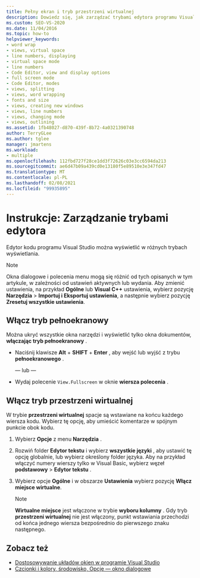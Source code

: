 ```yaml
---
title: Pełny ekran i tryb przestrzeni wirtualnej
description: Dowiedz się, jak zarządzać trybami edytora programu Visual Studio, aby wyświetlić wszystkie narzędzia i okna w taki sposób, który najlepiej sprawdza się.
ms.custom: SEO-VS-2020
ms.date: 11/04/2016
ms.topic: how-to
helpviewer_keywords:
- word wrap
- views, virtual space
- line numbers, displaying
- virtual space mode
- line numbers
- Code Editor, view and display options
- full screen mode
- Code Editor, modes
- views, splitting
- views, word wrapping
- fonts and size
- views, creating new windows
- views, line numbers
- views, changing mode
- views, outlining
ms.assetid: 1fb48027-d870-439f-8b72-4a0321390748
author: TerryGLee
ms.author: tglee
manager: jmartens
ms.workload:
- multiple
ms.openlocfilehash: 112fbd727f28ce1dd3f72626c03e3cc6594da213
ms.sourcegitcommit: ae6d47b09a439cd0e13180f5e89510e3e347fd47
ms.translationtype: MT
ms.contentlocale: pl-PL
ms.lasthandoff: 02/08/2021
ms.locfileid: "99935895"
---
```

# <a name="how-to-manage-editor-modes"></a>Instrukcje: Zarządzanie trybami edytora

Edytor kodu programu Visual Studio można wyświetlić w różnych trybach wyświetlania.

> [!NOTE]
> Okna dialogowe i polecenia menu mogą się różnić od tych opisanych w tym artykule, w zależności od ustawień aktywnych lub wydania. Aby zmienić ustawienia, na przykład **Ogólne** lub **Visual C++** ustawienia, wybierz pozycję **Narzędzia**  >  **Importuj i Eksportuj ustawienia**, a następnie wybierz pozycję **Zresetuj wszystkie ustawienia**.

## <a name="enable-full-screen-mode"></a>Włącz tryb pełnoekranowy

Można ukryć wszystkie okna narzędzi i wyświetlić tylko okna dokumentów, **włączając tryb pełnoekranowy** .

- Naciśnij klawisze **Alt** + **SHIFT** + **Enter** , aby wejść lub wyjść z trybu **pełnoekranowego** .

     — lub —

- Wydaj polecenie `View.Fullscreen` w oknie **wiersza polecenia** .

## <a name="enable-virtual-space-mode"></a>Włącz tryb przestrzeni wirtualnej

W trybie **przestrzeni wirtualnej** spacje są wstawiane na końcu każdego wiersza kodu. Wybierz tę opcję, aby umieścić komentarze w spójnym punkcie obok kodu.

1. Wybierz **Opcje** z menu **Narzędzia** .

2. Rozwiń folder **Edytor tekstu** i wybierz **wszystkie języki** , aby ustawić tę opcję globalnie, lub wybierz określony folder języka. Aby na przykład włączyć numery wierszy tylko w Visual Basic, wybierz węzeł **podstawowy**  >  **Edytor tekstu** .

3. Wybierz opcje **Ogólne** i w obszarze **Ustawienia** wybierz pozycję **Włącz miejsce wirtualne**.

    > [!NOTE]
    > **Wirtualne miejsce** jest włączone w trybie **wyboru kolumny** . Gdy tryb **przestrzeni wirtualnej** nie jest włączony, punkt wstawiania przechodzi od końca jednego wiersza bezpośrednio do pierwszego znaku następnego.

## <a name="see-also"></a>Zobacz też

- [Dostosowywanie układów okien w programie Visual Studio](../ide/customizing-window-layouts-in-visual-studio.md)
- [Czcionki i kolory, środowisko, Opcje — okno dialogowe](../ide/reference/fonts-and-colors-environment-options-dialog-box.md)

